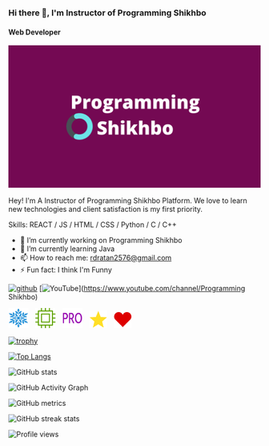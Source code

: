 ### Hi there 👋, I'm Instructor of Programming Shikhbo
#### Web Developer
![Web Developer](https://github.com/programmingshikhbo/programmingshikhbo/blob/main/Programming%20Shikhbo.png)

Hey! I'm A Instructor of Programming Shikhbo Platform. We love to learn new technologies and client satisfaction is my first priority.

Skills: REACT / JS / HTML / CSS / Python / C / C++

- 🔭 I’m currently working on Programming Shikhbo 
- 🌱 I’m currently learning Java 
- 📫 How to reach me: rdratan2576@gmail.com 
- ⚡ Fun fact: I think I'm Funny 


[<img src='https://cdn.jsdelivr.net/npm/simple-icons@3.0.1/icons/github.svg' alt='github' height='40'>](https://github.com/programmingshikhbo)  [<img src='https://cdn.jsdelivr.net/npm/simple-icons@3.0.1/icons/youtube.svg' alt='YouTube' height='40'>](https://www.youtube.com/channel/Programming Shikhbo)  

<a href='https://archiveprogram.github.com/'><img src='https://raw.githubusercontent.com/acervenky/animated-github-badges/master/assets/acbadge.gif' width='40' height='40'></a> <a href='https://docs.github.com/en/developers'><img src='https://raw.githubusercontent.com/acervenky/animated-github-badges/master/assets/devbadge.gif' width='40' height='40'></a> <a href='https://github.com/pricing'><img src='https://raw.githubusercontent.com/acervenky/animated-github-badges/master/assets/pro.gif' width='40' height='40'></a> <a href='https://stars.github.com/'><img src='https://raw.githubusercontent.com/acervenky/animated-github-badges/master/assets/starbadge.gif' width='35' height='35'></a> <a href='https://docs.github.com/en/github/supporting-the-open-source-community-with-github-sponsors'><img src='https://raw.githubusercontent.com/acervenky/animated-github-badges/master/assets/sponsorbadge.gif' width='35' height='35'></a> 

[![trophy](https://github-profile-trophy.vercel.app/?username=programmingshikhbo)](https://github.com/ryo-ma/github-profile-trophy)

[![Top Langs](https://github-readme-stats.vercel.app/api/top-langs/?username=programmingshikhbo)](https://github.com/anuraghazra/github-readme-stats)

![GitHub stats](https://github-readme-stats.vercel.app/api?username=programmingshikhbo&show_icons=true&count_private=true)  

![GitHub Activity Graph](https://activity-graph.herokuapp.com/graph?username=programmingshikhbo)  

![GitHub metrics](https://metrics.lecoq.io/programmingshikhbo)  

![GitHub streak stats](https://github-readme-streak-stats.herokuapp.com/?user=programmingshikhbo)  

![Profile views](https://gpvc.arturio.dev/programmingshikhbo)  
